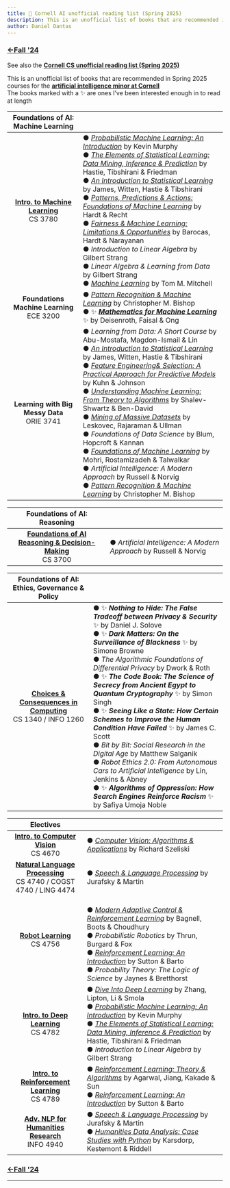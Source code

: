 ```yaml
---
title: 🐻 Cornell AI unofficial reading list (Spring 2025)
description: This is an unofficial list of books that are recommended in Spring 2025 courses for the artificial intelligence minor at Cornell.
author: Daniel Dantas
---
```


### [←Fall '24](https://dantasfiles.com/2024/08/27/cornell-ai-fall24.html)

See also the **[Cornell CS unofficial reading list (Spring 2025)](https://dantasfiles.com/2025/01/22/cornell-cs-sp25.html)**

This is an unofficial list of books that are recommended in Spring 2025 courses for the **[artificial intelligence minor at Cornell](https://prod.cis.cornell.edu/undergraduate-opportunities/minors/artificial-intelligence/ai-minor-requirements)**\
The books marked with a ✨ are ones I’ve been interested enough in to read at length 

| Foundations of AI: Machine Learning | |
| :---: | --- |
| **[Intro. to Machine Learning](https://www.cs.cornell.edu/courses/cs3780/2025sp/)** <br> CS 3780 | ● _[Probabilistic Machine Learning: An Introduction](https://probml.github.io/pml-book/book1.html)_ by Kevin Murphy <br> ●  _[The Elements of Statistical Learning: Data Mining, Inference & Prediction](https://hastie.su.domains/ElemStatLearn/)_ by Hastie, Tibshirani & Friedman <br> ● _[An Introduction to Statistical Learning](https://www.statlearning.com/)_ by James, Witten, Hastie & Tibshirani <br> ● _[Patterns, Predictions & Actions: Foundations of Machine Learning](https://mlstory.org/)_ by Hardt & Recht <br> ● _[Fairness & Machine Learning: Limitations & Opportunities](https://fairmlbook.org/)_ by Barocas, Hardt & Narayanan <br> ● _Introduction to Linear Algebra_ by Gilbert Strang <br> ● _Linear Algebra & Learning from Data_ by Gilbert Strang <br> ● _[Machine Learning](https://www.cs.cmu.edu/afs/cs.cmu.edu/user/mitchell/ftp/mlbook.html)_ by Tom M. Mitchell |
| **Foundations Machine Learning** <br> ECE 3200 | ● _[Pattern Recognition & Machine Learning](https://www.microsoft.com/en-us/research/publication/pattern-recognition-machine-learning/)_ by Christopher M. Bishop <br> ● ✨ ***[Mathematics for Machine Learning](https://mml-book.github.io/)*** ✨ by Deisenroth, Faisal & Ong |
| **Learning with Big Messy Data** <br> ORIE 3741 | ● _Learning from Data: A Short Course_ by Abu-Mostafa, Magdon-Ismail & Lin <br> ● _[An Introduction to Statistical Learning](https://www.statlearning.com/)_ by James, Witten, Hastie & Tibshirani <br> ● _[Feature Engineering& Selection: A Practical Approach for Predictive Models](http://www.feat.engineering/)_ by Kuhn & Johnson <br> ● _[Understanding Machine Learning: From Theory to Algorithms](https://www.cs.huji.ac.il/~shais/UnderstandingMachineLearning/index.html)_ by Shalev-Shwartz & Ben-David <br> ● _[Mining of Massive Datasets](http://www.mmds.org/)_ by Leskovec, Rajaraman & Ullman <br> ● _Foundations of Data Science_ by Blum, Hopcroft & Kannan <br> ● _[Foundations of Machine Learning](https://cs.nyu.edu/~mohri/mlbook/)_ by Mohri, Rostamizadeh & Talwalkar <br> ● _Artificial Intelligence: A Modern Approach_ by Russell & Norvig <br> ● _[Pattern Recognition & Machine Learning](https://www.microsoft.com/en-us/research/publication/pattern-recognition-machine-learning/)_ by Christopher M. Bishop |

| Foundations of AI: Reasoning | |
| :---: | --- |
| **[Foundations of AI Reasoning & Decision-Making](https://www.cs.cornell.edu/courses/cs3700/2025sp/)** <br> CS 3700 | ● _Artificial Intelligence: A Modern Approach_ by Russell & Norvig |

| Foundations of AI: Ethics, Governance & Policy | |
| :---: | --- |
| **[Choices & Consequences in Computing](https://www.cs.cornell.edu/courses/cs1340/2025sp/)** <br> CS 1340 / INFO 1260 | ● ✨ ***Nothing to Hide: The False Tradeoff between Privacy & Security*** ✨ by Daniel J. Solove <br> ● ✨ ***Dark Matters: On the Surveillance of Blackness*** ✨ by Simone Browne <br> ● _The Algorithmic Foundations of Differential Privacy_ by Dwork & Roth <br> ● ✨ ***The Code Book: The Science of Secrecy from Ancient Egypt to Quantum Cryptography*** ✨ by Simon Singh <br> ● ✨ ***Seeing Like a State: How Certain Schemes to Improve the Human Condition Have Failed*** ✨ by James C. Scott <br> ● _Bit by Bit: Social Research in the Digital Age_ by Matthew Salganik <br> ● _Robot Ethics 2.0: From Autonomous Cars to Artificial Intelligence_ by Lin, Jenkins & Abney <br> ● ✨ ***Algorithms of Oppression: How Search Engines Reinforce Racism*** ✨ by Safiya Umoja Noble |

| Electives | |
| :---: | --- |
| **[Intro. to Computer Vision](https://www.cs.cornell.edu/courses/cs4670/2025sp/)** <br> CS 4670 | ● _[Computer Vision: Algorithms & Applications](https://szeliski.org/Book/)_ by Richard Szeliski |
| **[Natural Language Processing](https://www.cs.cornell.edu/courses/cs4740/2025sp/)** <br> CS 4740 / COGST 4740 / LING 4474 | ● _[Speech & Language Processing](https://web.stanford.edu/~jurafsky/slp3/)_ by Jurafsky & Martin |
| **[Robot Learning](https://www.cs.cornell.edu/courses/cs4756/2025sp/)** <br> CS 4756 | <br> ● _[Modern Adaptive Control & Reinforcement Learning](https://macrl-book.github.io/)_ by Bagnell, Boots & Choudhury <br> ● _Probabilistic Robotics_ by Thrun, Burgard & Fox <br> ● _[Reinforcement Learning: An Introduction](http://incompleteideas.net/book/the-book-2nd.html)_ by Sutton & Barto <br> ● _Probability Theory: The Logic of Science_ by Jaynes & Bretthorst |
| **[Intro. to Deep Learning](https://www.cs.cornell.edu/courses/cs4782/2025sp/)** <br> CS 4782 | ● _[Dive Into Deep Learning](https://d2l.ai/)_ by Zhang, Lipton, Li & Smola <br> ● _[Probabilistic Machine Learning: An Introduction](https://probml.github.io/pml-book/book1.html)_ by Kevin Murphy <br> ● _[The Elements of Statistical Learning: Data Mining, Inference & Prediction](https://hastie.su.domains/ElemStatLearn/)_ by Hastie, Tibshirani & Friedman <br> ● _Introduction to Linear Algebra_ by Gilbert Strang |
| **[Intro. to Reinforcement Learning](https://wensun.github.io/CS4789_spring_2025.html)** <br> CS 4789 | ● _[Reinforcement Learning: Theory & Algorithms](https://rltheorybook.github.io/)_ by Agarwal, Jiang, Kakade & Sun <br> ● _[Reinforcement Learning: An Introduction](http://incompleteideas.net/book/the-book-2nd.html)_ by Sutton & Barto |
| **[Adv. NLP for Humanities Research](https://github.com/wilkens-teaching/info4940-s25)** <br> INFO 4940 | ● _[Speech & Language Processing](https://web.stanford.edu/~jurafsky/slp3/)_ by Jurafsky & Martin <br> ● *[Humanities Data Analysis: Case Studies with Python](https://www.humanitiesdataanalysis.org/)* by Karsdorp, Kestemont & Riddell |

### [←Fall '24](https://dantasfiles.com/2024/08/27/cornell-ai-fall24.html)

* * *
